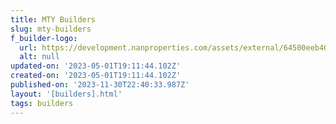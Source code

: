 ```yaml
---
title: MTY Builders
slug: mty-builders
f_builder-logo:
  url: https://development.nanproperties.com/assets/external/64500eeb400cc6506d8d6e4e_mty20logo20jpeg20small201.jpg
  alt: null
updated-on: '2023-05-01T19:11:44.102Z'
created-on: '2023-05-01T19:11:44.102Z'
published-on: '2023-11-30T22:40:33.987Z'
layout: '[builders].html'
tags: builders
---
```



